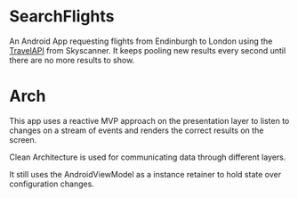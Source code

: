 # SearchFlights
An Android App requesting flights from Endinburgh to London using the [TravelAPI](https://skyscanner.github.io/slate/) from Skyscanner.
It keeps pooling new results every second until there are no more results to show.

# Arch
This app uses a reactive MVP approach on the presentation layer to listen to changes on a stream 
of events and renders the correct results on the screen.

Clean Architecture is used for communicating data through different layers.

It still uses the AndroidViewModel as a instance retainer to hold state over configuration changes.




